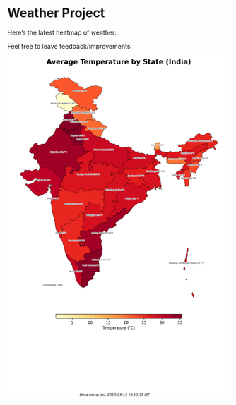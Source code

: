 # Weather Project

Here’s the latest heatmap of weather:

Feel free to leave feedback/improvements.

![India Heatmap](docs/assets/india_heatmap.png?v=C7ED29)
